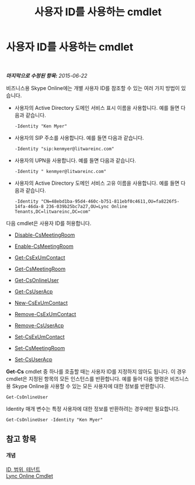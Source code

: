 ﻿---
title: 사용자 ID를 사용하는 cmdlet
TOCTitle: 사용자 ID를 사용하는 cmdlet
ms:assetid: be87409f-6372-4c70-91ac-6ef13dfbe65a
ms:mtpsurl: https://technet.microsoft.com/ko-kr/library/Dn362842(v=OCS.15)
ms:contentKeyID: 56270295
ms.date: 08/10/2015
mtps_version: v=OCS.15
ms.translationtype: HT
---

# 사용자 ID를 사용하는 cmdlet

 

_**마지막으로 수정된 항목:** 2015-06-22_

비즈니스용 Skype Online에는 개별 사용자 ID를 참조할 수 있는 여러 가지 방법이 있습니다.

  - 사용자의 Active Directory 도메인 서비스 표시 이름을 사용합니다. 예를 들면 다음과 같습니다.
    
        -Identity "Ken Myer"

  - 사용자의 SIP 주소를 사용합니다. 예를 들면 다음과 같습니다.
    
        -Identity "sip:kenmyer@litwareinc.com"

  - 사용자의 UPN을 사용합니다. 예를 들면 다음과 같습니다.
    
        -Identity " kenmyer@litwareinc.com"

  - 사용자의 Active Directory 도메인 서비스 고유 이름을 사용합니다. 예를 들면 다음과 같습니다.
    
        -Identity "CN=48ebd1ba-95d4-460c-b751-811ebf0c4611,OU=fa8226f5-14fa-46da-8 236-039b25bc7a27,OU=Lync Online Tenants,DC=litwareinc,DC=com"

다음 cmdlet은 사용자 ID를 허용합니다.

  - [Disable-CsMeetingRoom](disable-csmeetingroom.md)

  - [Enable-CsMeetingRoom](enable-csmeetingroom.md)

  - [Get-CsExUmContact](get-csexumcontact.md)

  - [Get-CsMeetingRoom](get-csmeetingroom.md)

  - [Get-CsOnlineUser](get-csonlineuser.md)

  - [Get-CsUserAcp](get-csuseracp.md)

  - [New-CsExUmContact](new-csexumcontact.md)

  - [Remove-CsExUmContact](remove-csexumcontact.md)

  - [Remove-CsUserAcp](remove-csuseracp.md)

  - [Set-CsExUmContact](set-csexumcontact.md)

  - [Set-CsMeetingRoom](set-csmeetingroom.md)

  - [Set-CsUserAcp](set-csuseracp.md)

**Get-Cs** cmdlet 중 하나를 호출할 때는 사용자 ID를 지정하지 않아도 됩니다. 이 경우 cmdlet은 지정된 항목의 모든 인스턴스를 반환합니다. 예를 들어 다음 명령은 비즈니스용 Skype Online을 사용할 수 있는 모든 사용자에 대한 정보를 반환합니다.

    Get-CsOnlineUser

Identity 매개 변수는 특정 사용자에 대한 정보를 반환하려는 경우에만 필요합니다.

    Get-CsOnlineUser -Identity "Ken Myer"

## 참고 항목

#### 개념

[ID, 범위, 테넌트](identities-scopes-and-tenants-in-skype-for-business-online.md)  
[Lync Online Cmdlet](the-skype-for-business-online-cmdlets.md)


